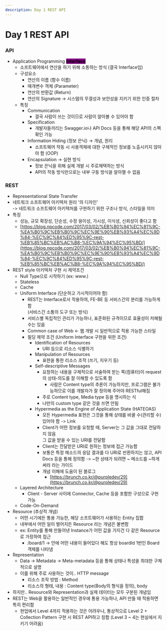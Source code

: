 ```yaml
---
description: Day 1 REST API
---
```


# Day 1 REST API

### API

* Application Programming <mark style="background-color:purple;">**Interface**</mark>
  * 소프트웨어에서 연산을 하기 위해 소통하는 방식 (결국 Interface임)
  * 구성요소
    * 연산의 이름 (함수 이름)
    * 매개변수 객체 (Parameter)
    * 연산의 반환값 (Return)
    * 연산의 Signature -> 시스템의 무결성과 보안성을 지키기 위한 인증 절차
  * 특징
    * Communication
      * 결국 사람이 쓰는 것이므로 사람이 알아볼 수 있어야 함
    * Specification
      * 개발자들끼리는 Swagger.io나 API Docs 등을 통해 해당 API의 스펙 확인 가능
    * Information Hiding (정보 은닉) -> 개념, 원리
      * 소프트웨어 작동 시 사용객체에 대한 구체적인 정보를 노출시키지 않아야 함 (OOP)
    * Encapsulation -> 실현 방식
      * 정보 은닉을 위해 실제 개발 시 주로채택하는 방식
      * API의 작동 방식만으로는 내부 구동 방식을 알아챌 수 없음

### REST

* Representational State Transfer
* 네트워크 소프트웨어 아키텍처 원리 '의 디자인'\
  \-> 네트워크 소프트웨어 아키텍처를 구현하기 위한 구조나 방식, 스타일을 의미
* 특징
  * 성능, 규모 확장성, 단순성, 수정 용이성, 가시성, 이식성, 신뢰성이 좋다고 함
  * [https://blog.npcode.com/2017/03/02/%EB%B0%94%EC%81%9C-%EA%B0%9C%EB%B0%9C%EC%9E%90%EB%93%A4%EC%9D%84-%EC%9C%84%ED%95%9C-rest-%EB%85%BC%EB%AC%B8-%EC%9A%94%EC%95%BD/](https://blog.npcode.com/2017/03/02/%EB%B0%94%EC%81%9C-%EA%B0%9C%EB%B0%9C%EC%9E%90%EB%93%A4%EC%9D%84-%EC%9C%84%ED%95%9C-rest-%EB%85%BC%EB%AC%B8-%EC%9A%94%EC%95%BD/)
* REST style 아키텍처 구현 시 제약조건
  * Null Type으로 시작하기 (ex: www.)
  * Stateless
  * Cache
  * Uniform Interface (단순하고 가시적이어야 함)
    * REST는 Interface로서 작용하여, FE-BE 등 서비스간의 분리를 가능하게 함\
      (서비스간 소통의 도구 또는 방식)
    * 서비스별 독립적인 관리가 가능하나, 표준화된 규격이므로 효율성이 저해될 수는 있음
    * Common case of Web <- 웹 개발 시 일반적으로 적용 가능한 스타일
    * 필딩 제약 조건 (Uniform Interface 구현을 위한 조건)
      * Identification of Resources
        * URI 등으로 리소스 식별하기
      * Manipulation of Resources
        * 표현을 통한 리소스 조작 (쓰기, 지우기 등)
      * Self-descriptive Messages
        * 요청하는 내용을 구체적으로 서술하여 받는 쪽(컴퓨터)이 request의 상태-의도를 잘 이해할 수 있도록 함
          * 사람은 Content type의 추론이 가능하지만, 프로그램은 불가능하므로 이를 개발자가 잘 정의해 주어야 RESTful해짐
        * 주로 Content type, Media type 등을 명시하는 식
        * 나만의 custom type 같은 것을 쓰면 안됨
      * Hypermedia as the Engine of Application State (HATEOAS)
        * 모든 Hypermedia 표현은 그것을 통해 상태를 바꿀 수(관리할 수) 있어야 함 -> Link
        * Client가 어떤 정보를 요청할 때, Server는 그 값을 그대로 전달하지 않음\
          그 값을 받을 수 있는 URI를 전달함
        * Client는 전달받은 URI로 원하는 정보에 접근 가능함
        * 보통은 특정 메소드의 응답 결과를 다 URI로 반환하지는 않고, API Docs 등을 통해 정의함 -> \~한 상태가 되려면 \~ 메소드를 \~하게 써라 라는 가이드
        * 개념 이해에 도움이 된 블로그
          * [https://brunch.co.kr/@purpledev/29](https://brunch.co.kr/@purpledev/29)
  * Layered Architecture
    * Client - Server 사이에 Connector, Cache 등을 포함한 구성으로 구현 가능
  * Code-On-Demand
* Resource (추상적 개념)
  * 어떤 시기에든 통용 가능한, 해당 소프트웨어가 사용하는 Entity 집합
  * 내부에서 어떤 일이 벌어지든 Resource 라는 개념은 불변함
  * ex: Entity를 통해 만들어낸 Instance가 어떤 값을 가지건 다 같은 Resource로 가정하여 접근
    * /board/1 -> 안에 어떤 내용이 들어있다 해도 항상 boardId 1번인 Board 객체를 나타냄
* Representation
  * Data -> Metadata -> Meta-metadata 등을 통해 상태나 특성을 최대한 구체적으로 설명
  * 이를 위해 주로 사용하는 것이..  HTTP message
    * 리소스 조작 방법 : Method
    * 리소스의 형태, 내용 : Content type(Body의 형식을 정의), body
* 하지만.. Resource와 Representation과 실제 데이터는 모두 구분된 개념임
* REST는 Web을 활용하는 일반적인 경우에 통용 가능하나, API 만들 때 적용하면 특히 편리함
  * 현업에서 Level 4까지 적용하는 것은 어려우나, 통상적으로 Level 2 + Collection Pattern 구현 시 REST API하고 칭함 (Level 3 \~ 4는 현실에서 지키기 어려움)
